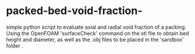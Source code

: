 # packed-bed-void-fraction-
simple python script to evaluate axial and radial void fraction of a packing.
Using the OpenFOAM 'surfaceCheck' command on the stl file to obtain bed height and diameter, as well as the .obj files to be placed in the 'sandbox' folder .
